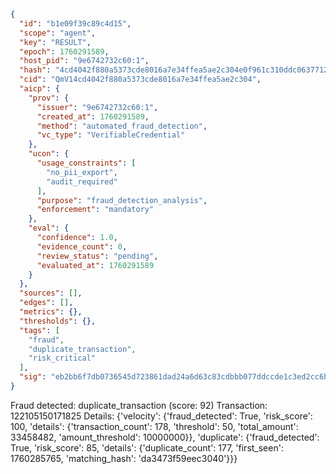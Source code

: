 ```json
{
  "id": "b1e09f39c89c4d15",
  "scope": "agent",
  "key": "RESULT",
  "epoch": 1760291589,
  "host_pid": "9e6742732c60:1",
  "hash": "4cd4042f880a5373cde8016a7e34ffea5ae2c304e0f961c310ddc063771247a1",
  "cid": "QmV14cd4042f880a5373cde8016a7e34ffea5ae2c304",
  "aicp": {
    "prov": {
      "issuer": "9e6742732c60:1",
      "created_at": 1760291589,
      "method": "automated_fraud_detection",
      "vc_type": "VerifiableCredential"
    },
    "ucon": {
      "usage_constraints": [
        "no_pii_export",
        "audit_required"
      ],
      "purpose": "fraud_detection_analysis",
      "enforcement": "mandatory"
    },
    "eval": {
      "confidence": 1.0,
      "evidence_count": 0,
      "review_status": "pending",
      "evaluated_at": 1760291589
    }
  },
  "sources": [],
  "edges": [],
  "metrics": {},
  "thresholds": {},
  "tags": [
    "fraud",
    "duplicate_transaction",
    "risk_critical"
  ],
  "sig": "eb2bb6f7db0736545d723861dad24a6d63c83cdbbb077ddccde1c3ed2cc6bd1e"
}
```

Fraud detected: duplicate_transaction (score: 92)
Transaction: 122105150171825
Details: {'velocity': {'fraud_detected': True, 'risk_score': 100, 'details': {'transaction_count': 178, 'threshold': 50, 'total_amount': 33458482, 'amount_threshold': 10000000}}, 'duplicate': {'fraud_detected': True, 'risk_score': 85, 'details': {'duplicate_count': 177, 'first_seen': 1760285765, 'matching_hash': 'da3473f59eec3040'}}}